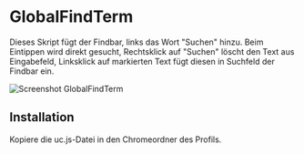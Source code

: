 # GlobalFindTerm
Dieses Skript fügt der Findbar, links das Wort "Suchen" hinzu. Beim Eintippen wird direkt gesucht, Rechtsklick auf "Suchen" löscht den Text aus Eingabefeld, Linksklick auf 
markierten Text fügt diesen in Suchfeld der Findbar ein.

![Screenshot GlobalFindTerm](https://github.com/ardiman/userChrome.js/raw/master/globalfindterm/scr_globalfindterm.png)

## Installation
Kopiere die uc.js-Datei in den Chromeordner des Profils.


